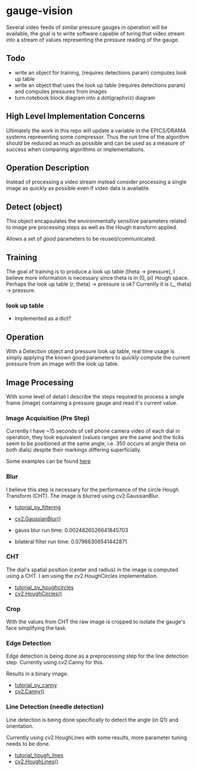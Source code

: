 # gauge-vision

Several video feeds of similar pressure gauges in operation will be available, the goal is to write software capable of turing that video stream into a stream of values representing the pressure reading of the gauge. 

## Todo

- write an object for training, (requires detections param) computes look up table
- write an object that uses the look up table (requires detections param) and computes pressures from images
- turn notebook block diagram into a dot(graphviz) diagram

## High Level Implementation Concerns

Ultimately the work in this repo will update a variable in the EPICS/DRAMA systems representing some compressor. 
Thus the run time of the algorithm should be reduced as much as possible and can be used as a measure of success when comparing algorithms or implementations.

## Operation Description

Instead of processing a video stream instead consider processing a single image as quickly as possible even if video data is available.

## Detect (object)

This object encapsulates the environmentally sensitive parameters related to image pre processing steps as well as the Hough transform applied.

Allows a set of _good_ parameters to be reused/communicated. 

## Training

The goal of training is to produce a look up table (theta -> pressure), I believe more information is necessary since theta is in (0, pi) Hough space.
Perhaps the look up table (r, theta) -> pressure is ok?
Currently it is (\_, theta) -> pressure.

### look up table

- Implemented as a dict?

## Operation

With a Detection object and pressure look up table, real time usage is simply applying the known good parameters to *quickly* compute the current pressure from an image with the look up table.

## Image Processing

With some level of detail I describe the steps required to process a single frame (image) containing a pressure gauge and read it's current value.

### Image Acquisition (Pre Step)

Currently I have ~15 seconds of cell phone camera video of each dial in operation, they look equivalent (values ranges are the same and the ticks seem to be positioned at the same angle, i.e. 350 occurs at angle theta on both dials) despite their markings differing superficially.

Some examples can be found [here](https://imgur.com/a/AmQpacS)

### Blur

I believe this step is necessary for the performance of the circle Hough Transform (CHT).
The image is blurred using cv2.GaussianBlur.

- [tutorial\_py\_filtering](https://docs.opencv.org/4.x/d4/d13/tutorial_py_filtering.html)
- [cv2.GaussianBlur()](https://docs.opencv.org/4.x/d4/d86/group__imgproc__filter.html#gaabe8c836e97159a9193fb0b11ac52cf1)

- gauss blur run time: 0.0024826526641845703
- bilateral filter run time: 0.07968306541442871

### CHT

The dial's spatial position (center and radius) in the image is computed using a CHT.
I am using the cv2.HoughCircles implementation.

- [tutorial\_py\_houghcircles](https://docs.opencv.org/4.x/da/d53/tutorial_py_houghcircles.html)
- [cv2.HoughCircles()](https://docs.opencv.org/4.x/dd/d1a/group__imgproc__feature.html#ga47849c3be0d0406ad3ca45db65a25d2d)

### Crop

With the values from CHT the raw image is cropped to isolate the gauge's face simplifying the task.

### Edge Detection

Edge detection is being done as a preprocessing step for the line detection step.
Currently using cv2.Canny for this.

Results in a binary image.

- [tutorial\_py\_canny](https://docs.opencv.org/4.x/da/d22/tutorial_py_canny.html)
- [cv2.Canny()](https://docs.opencv.org/4.x/dd/d1a/group__imgproc__feature.html#ga04723e007ed888ddf11d9ba04e2232de)

### Line Detection (needle detection)

Line detection is being done specifically to detect the angle (in Q1) and  orientation.

Currently using cv2.HoughLines with some results, more parameter tuning needs to be done.

- [tutorial\_hough\_lines](https://docs.opencv.org/3.4/d9/db0/tutorial_hough_lines.html)
- [cv2.HoughLines()](https://docs.opencv.org/3.4/dd/d1a/group__imgproc__feature.html#ga46b4e588934f6c8dfd509cc6e0e4545a)
